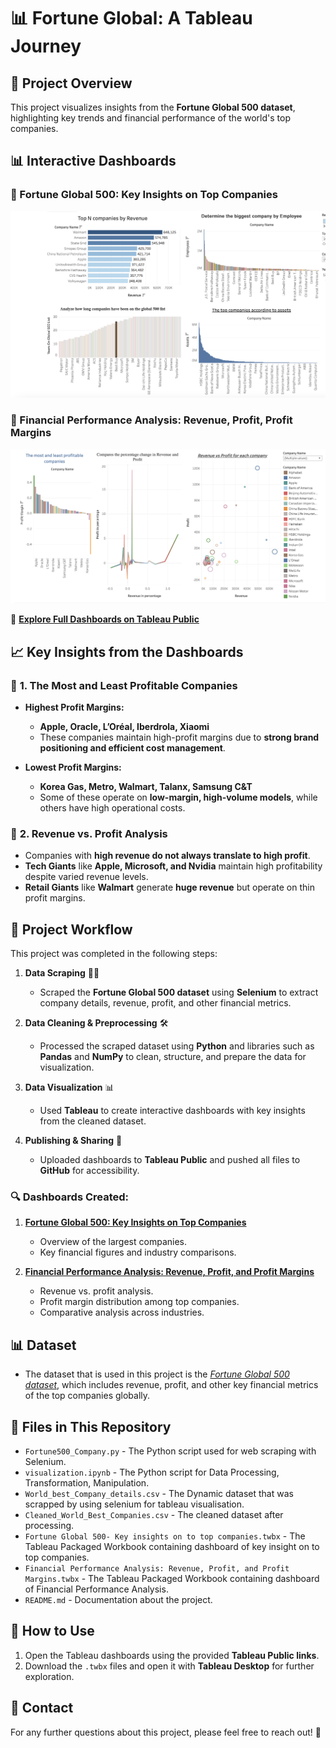 # 📊 Fortune Global: A Tableau Journey

## 📝 Project Overview  
This project visualizes insights from the **Fortune Global 500 dataset**, highlighting key trends and financial performance of the world's top companies. 

## 📊 Interactive Dashboards  

### 🔹 Fortune Global 500: Key Insights on Top Companies  
[![Dashboard Preview](images/dashboard-1.png)](https://public.tableau.com/shared/HPK2HY9XF?:display_count=n&:origin=viz_share_link)  

### 🔹 Financial Performance Analysis: Revenue, Profit, Profit Margins  
[![Dashboard Preview](images/dashboard-2.png)](https://public.tableau.com/app/profile/mohammad.fayez.ullah/viz/FinancialPerformanceAnalysisRevenueProfitandProfitMargins/FinancialPerformanceAnalysisRevenueProfitandProfitMargins)  

🔗 **[Explore Full Dashboards on Tableau Public](https://public.tableau.com/app/profile/mohammad.fayez.ullah/viz/FortuneGlobal500KeyInsightsintoTopCompanies/FortuneGlobal500KeyInsightsintoTopCompanies)**  


## 📈 Key Insights from the Dashboards  

### 🔹 **1. The Most and Least Profitable Companies**
- **Highest Profit Margins:**  
  - **Apple, Oracle, L’Oréal, Iberdrola, Xiaomi**  
  - These companies maintain high-profit margins due to **strong brand positioning and efficient cost management**.
  
- **Lowest Profit Margins:**  
  - **Korea Gas, Metro, Walmart, Talanx, Samsung C&T**  
  - Some of these operate on **low-margin, high-volume models**, while others have high operational costs.

### 🔹 **2. Revenue vs. Profit Analysis**
- Companies with **high revenue do not always translate to high profit**.
- **Tech Giants** like **Apple, Microsoft, and Nvidia** maintain high profitability despite varied revenue levels.
- **Retail Giants** like **Walmart** generate **huge revenue** but operate on thin profit margins.


## 🔄 Project Workflow  
This project was completed in the following steps:  

1. **Data Scraping** 🕵️‍♂️  
   - Scraped the **Fortune Global 500 dataset** using **Selenium** to extract company details, revenue, profit, and other financial metrics.  

2. **Data Cleaning & Preprocessing** 🛠️  
   - Processed the scraped dataset using **Python** and libraries such as **Pandas** and **NumPy** to clean, structure, and prepare the data for visualization.  

3. **Data Visualization** 📊  
   - Used **Tableau** to create interactive dashboards with key insights from the cleaned dataset.  

4. **Publishing & Sharing** 🚀  
   - Uploaded dashboards to **Tableau Public** and pushed all files to **GitHub** for accessibility.  


### 🔍 Dashboards Created:
1. **[Fortune Global 500: Key Insights on Top Companies](https://public.tableau.com/shared/3QKCJ3JX4?:display_count=n&:origin=viz_share_link)**
   - Overview of the largest companies.
   - Key financial figures and industry comparisons.


3. **[Financial Performance Analysis: Revenue, Profit, and Profit Margins](https://public.tableau.com/views/FinancialPerformanceAnalysisRevenueProfitandProfitMargins/FinancialPerformanceAnalysisRevenueProfitandProfitMargins?:language=en-GB&:sid=&:redirect=auth&:display_count=n&:origin=viz_share_link)**
   - Revenue vs. profit analysis.
   - Profit margin distribution among top companies.
   - Comparative analysis across industries.
     

## 📊 Dataset
- The dataset that is used in this project is the *[Fortune Global 500 dataset](https://fortune.com/ranking/global500/)*, which includes revenue, profit, and other key financial metrics of the top companies globally.

## 📂 Files in This Repository  
- `Fortune500_Company.py` - The Python script used for web scraping with Selenium.
- `visualization.ipynb` - The Python script for Data Processing, Transformation, Manipulation.
- `World_best_Company_details.csv` - The Dynamic dataset that  was scrapped by using selenium for tableau visualisation.
- `Cleaned_World_Best_Companies.csv` - The cleaned dataset after processing.
- `Fortune Global 500- Key insights on to top companies.twbx` - The Tableau Packaged Workbook containing dashboard of key insight on to top companies.
- `Financial Performance Analysis: Revenue, Profit, and Profit Margins.twbx` - The Tableau Packaged Workbook containing dashboard of Financial Performance Analysis.
- `README.md` - Documentation about the project.

## 🚀 How to Use  
1. Open the Tableau dashboards using the provided **Tableau Public links**.  
2. Download the `.twbx` files and open it with **Tableau Desktop** for further exploration.

## 📢 Contact

For any further questions about this project, please feel free to reach out! 🚀  


